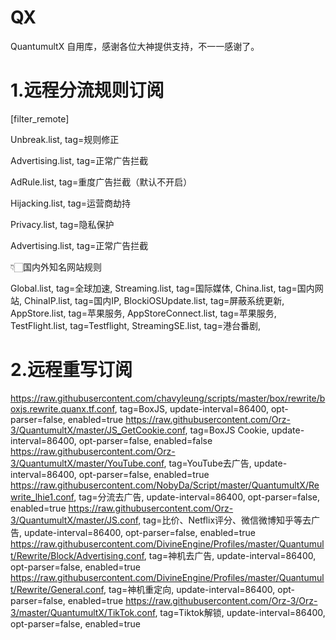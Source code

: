 # QX
QuantumultX
自用库，感谢各位大神提供支持，不一一感谢了。

# 1.远程分流规则订阅
[filter_remote]

Unbreak.list, tag=规则修正

Advertising.list, tag=正常广告拦截
<p>
AdRule.list, tag=重度广告拦截（默认不开启）

Hijacking.list, tag=运营商劫持<p>
Privacy.list, tag=隐私保护<p>
Advertising.list, tag=正常广告拦截<p>
👇🏻国内外知名网站规则<p>
Global.list, tag=全球加速,
Streaming.list, tag=国际媒体, 
China.list, tag=国内网站, 
ChinaIP.list, tag=国内IP, 
BlockiOSUpdate.list, tag=屏蔽系统更新,
AppStore.list, tag=苹果服务,
AppStoreConnect.list, tag=苹果服务, 
TestFlight.list, tag=Testflight, 
StreamingSE.list, tag=港台番剧, 
# 2.远程重写订阅
https://raw.githubusercontent.com/chavyleung/scripts/master/box/rewrite/boxjs.rewrite.quanx.tf.conf, tag=BoxJS, update-interval=86400, opt-parser=false, enabled=true
https://raw.githubusercontent.com/Orz-3/QuantumultX/master/JS_GetCookie.conf, tag=BoxJS Cookie, update-interval=86400, opt-parser=false, enabled=false
https://raw.githubusercontent.com/Orz-3/QuantumultX/master/YouTube.conf, tag=YouTube去广告, update-interval=86400, opt-parser=false, enabled=true
https://raw.githubusercontent.com/NobyDa/Script/master/QuantumultX/Rewrite_lhie1.conf, tag=分流去广告, update-interval=86400, opt-parser=false, enabled=true
https://raw.githubusercontent.com/Orz-3/QuantumultX/master/JS.conf, tag=比价、Netflix评分、微信微博知乎等去广告, update-interval=86400, opt-parser=false, enabled=true
https://raw.githubusercontent.com/DivineEngine/Profiles/master/Quantumult/Rewrite/Block/Advertising.conf, tag=神机去广告, update-interval=86400, opt-parser=false, enabled=true
https://raw.githubusercontent.com/DivineEngine/Profiles/master/Quantumult/Rewrite/General.conf, tag=神机重定向, update-interval=86400, opt-parser=false, enabled=true
https://raw.githubusercontent.com/Orz-3/Orz-3/master/QuantumultX/TikTok.conf, tag=Tiktok解锁, update-interval=86400, opt-parser=false, enabled=true
